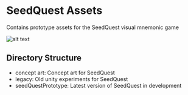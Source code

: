 # SeedQuest Assets

Contains prototype assets for the SeedQuest visual mnemonic game

![alt text](https://github.com/reputage/seedQuestAssets/blob/master/concept%20art/Media/2019-05-22_SeedQust_V0_2_4.gif "SeedQuest Prototype GIF") 
## Directory Structure

* concept art: Concept art for SeedQuest
* legacy: Old unity experiments for SeedQuest 
* seedQuestPrototype: Latest version of SeedQuest in development
